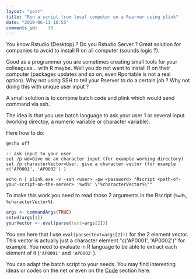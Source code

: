 ```yaml
---
layout: "post"
title: "Run a script from local computer on a Rserver using plink"
date: "2019-06-11 16:55"
comments_id: 	30
---
```


You know Rstudio (Desktop) ? Do you Rstudio Server ?
Great solution for companies to avoid to install R on all computer (sounds logic ?).

Good as a programmer you are sometimes creating small tools for your colleagues... with R maybe. Well you do not want to install R on their computer (packages updates and so on, even Rportable is not a real option).
Why not using SSH to tell your Rserver to do a certain job ?
Why not doing this with unique user input ?

A small solution is to combine batch code and plink which would send command via ssh.

The idea is that you use batch language to ask your user 1 or several input (working directoy, a numeric variable or character variable).

Here how to do:

```shell
@echo off

:: ask input to your user
set /p wd=Give me an character input (for example working directory)
set /p characterVector=User, give a character vector (for example c('AP0001', 'AP0002') )

echo n | plink.exe -v -ssh <user> -pw <password> "Rscript <path-of-your-script-on-the-server> '%wd%' \"%characterVector%\""

```

To make this work you need to read those 2 arguments in the Rscript (`%wd%`, `%characterVector%`).

```r
args <- commandArgs(TRUE)
setwd(args[1])
yourVector <- eval(parse(text=args[2]))
```

You see here that I use `eval(parse(text=args[2]))` for the 2 element vector. This vector is actually just a character element  "c('AP0001', 'AP0002')" for example. You need to evaluate in R language to be able to extract each element of it (`'AP0001'` and `'AP0002'`).

You can adapt the batch script to your needs. You may find interesting ideas or codes on the net or even on the [Code](Code.html) section here.
